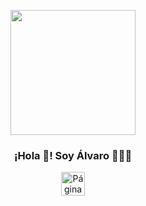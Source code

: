 <p align="center" width="300">
   <img align="center" width="200" src="https://avatars.githubusercontent.com/u/86981051?v=4" />
   <h3 align="center">¡Hola 👋! Soy Álvaro 👨🏻‍💻</h3>
</p>
<p align="center">
   <a href="https://www.linkedin.com/in/alvaro-mart%C3%ADn" target="blank">
    <img align="center" src="https://upload.wikimedia.org/wikipedia/commons/thumb/0/01/LinkedIn_Logo.svg/291px-LinkedIn_Logo.svg.png" alt="Página de LinkedIn de Álvaro" height="38px" />
  </a>
</p>
